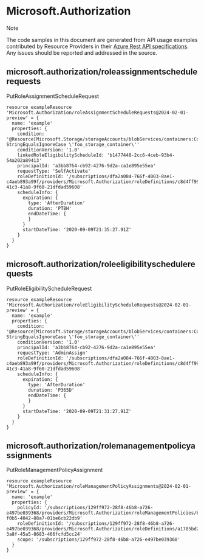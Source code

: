 # Microsoft.Authorization
  
> [!NOTE]
> The code samples in this document are generated from API usage examples contributed by Resource Providers in their [Azure Rest API specifications](https://github.com/Azure/azure-rest-api-specs). Any issues should be reported and addressed in the source.


## microsoft.authorization/roleassignmentschedulerequests

PutRoleAssignmentScheduleRequest
```bicep
resource exampleResource 'Microsoft.Authorization/roleAssignmentScheduleRequests@2024-02-01-preview' = {
  name: 'example'
  properties: {
    condition: '@Resource[Microsoft.Storage/storageAccounts/blobServices/containers:ContainerName] StringEqualsIgnoreCase \'foo_storage_container\''
    conditionVersion: '1.0'
    linkedRoleEligibilityScheduleId: 'b1477448-2cc6-4ceb-93b4-54a202a89413'
    principalId: 'a3bb8764-cb92-4276-9d2a-ca1e895e55ea'
    requestType: 'SelfActivate'
    roleDefinitionId: '/subscriptions/dfa2a084-766f-4003-8ae1-c4aeb893a99f/providers/Microsoft.Authorization/roleDefinitions/c8d4ff99-41c3-41a8-9f60-21dfdad59608'
    scheduleInfo: {
      expiration: {
        type: 'AfterDuration'
        duration: 'PT8H'
        endDateTime: {
        }
      }
      startDateTime: '2020-09-09T21:35:27.91Z'
    }
  }
}
```

## microsoft.authorization/roleeligibilityschedulerequests

PutRoleEligibilityScheduleRequest
```bicep
resource exampleResource 'Microsoft.Authorization/roleEligibilityScheduleRequests@2024-02-01-preview' = {
  name: 'example'
  properties: {
    condition: '@Resource[Microsoft.Storage/storageAccounts/blobServices/containers:ContainerName] StringEqualsIgnoreCase \'foo_storage_container\''
    conditionVersion: '1.0'
    principalId: 'a3bb8764-cb92-4276-9d2a-ca1e895e55ea'
    requestType: 'AdminAssign'
    roleDefinitionId: '/subscriptions/dfa2a084-766f-4003-8ae1-c4aeb893a99f/providers/Microsoft.Authorization/roleDefinitions/c8d4ff99-41c3-41a8-9f60-21dfdad59608'
    scheduleInfo: {
      expiration: {
        type: 'AfterDuration'
        duration: 'P365D'
        endDateTime: {
        }
      }
      startDateTime: '2020-09-09T21:31:27.91Z'
    }
  }
}
```

## microsoft.authorization/rolemanagementpolicyassignments

PutRoleManagementPolicyAssignment
```bicep
resource exampleResource 'Microsoft.Authorization/roleManagementPolicyAssignments@2024-02-01-preview' = {
  name: 'example'
  properties: {
    policyId: '/subscriptions/129ff972-28f8-46b8-a726-e497be039368/providers/Microsoft.Authorization/roleManagementPolicies/b959d571-f0b5-4042-88a7-01be6cb22db9'
    roleDefinitionId: '/subscriptions/129ff972-28f8-46b8-a726-e497be039368/providers/Microsoft.Authorization/roleDefinitions/a1705bd2-3a8f-45a5-8683-466fcfd5cc24'
    scope: '/subscriptions/129ff972-28f8-46b8-a726-e497be039368'
  }
}
```
